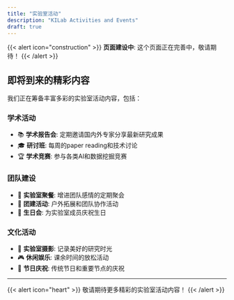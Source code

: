 ```yaml
---
title: "实验室活动"
description: "KILab Activities and Events"
draft: true
---
```


{{< alert icon="construction" >}}
**页面建设中**: 这个页面正在完善中，敬请期待！
{{< /alert >}}

## 即将到来的精彩内容

我们正在筹备丰富多彩的实验室活动内容，包括：

### 学术活动
- 📚 **学术报告会**: 定期邀请国内外专家分享最新研究成果
- 🎓 **研讨班**: 每周的paper reading和技术讨论
- 🏆 **学术竞赛**: 参与各类AI和数据挖掘竞赛

### 团队建设
- 🎉 **实验室聚餐**: 增进团队感情的定期聚会
- 🚀 **团建活动**: 户外拓展和团队协作活动
- 🎂 **生日会**: 为实验室成员庆祝生日

### 文化活动
- 📸 **实验室摄影**: 记录美好的研究时光
- 🎮 **休闲娱乐**: 课余时间的放松活动
- 🌟 **节日庆祝**: 传统节日和重要节点的庆祝

---

{{< alert icon="heart" >}}
敬请期待更多精彩的实验室活动内容！
{{< /alert >}}